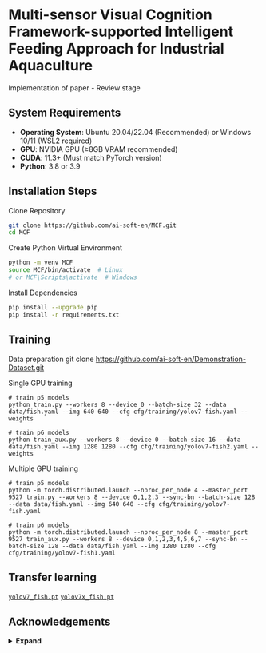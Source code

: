 # Multi-sensor Visual Cognition Framework-supported Intelligent Feeding Approach for Industrial Aquaculture

Implementation of paper - Review stage


## System Requirements
- **Operating System**: Ubuntu 20.04/22.04 (Recommended) or Windows 10/11 (WSL2 required)
- **GPU**: NVIDIA GPU (≥8GB VRAM recommended)
- **CUDA**: 11.3+ (Must match PyTorch version)
- **Python**: 3.8 or 3.9

## Installation Steps

  Clone Repository
```bash
git clone https://github.com/ai-soft-en/MCF.git
cd MCF
```

  Create Python Virtual Environment
```bash
python -m venv MCF
source MCF/bin/activate  # Linux
# or MCF\Scripts\activate  # Windows
```

  Install Dependencies
```bash
pip install --upgrade pip
pip install -r requirements.txt
```


## Training

Data preparation
git clone https://github.com/ai-soft-en/Demonstration-Dataset.git


Single GPU training

``` shell
# train p5 models
python train.py --workers 8 --device 0 --batch-size 32 --data data/fish.yaml --img 640 640 --cfg cfg/training/yolov7-fish.yaml --weights

# train p6 models
python train_aux.py --workers 8 --device 0 --batch-size 16 --data data/fish.yaml --img 1280 1280 --cfg cfg/training/yolov7-fish2.yaml --weights 
```

Multiple GPU training

``` shell
# train p5 models
python -m torch.distributed.launch --nproc_per_node 4 --master_port 9527 train.py --workers 8 --device 0,1,2,3 --sync-bn --batch-size 128 --data data/fish.yaml --img 640 640 --cfg cfg/training/yolov7-fish.yaml

# train p6 models
python -m torch.distributed.launch --nproc_per_node 8 --master_port 9527 train_aux.py --workers 8 --device 0,1,2,3,4,5,6,7 --sync-bn --batch-size 128 --data data/fish.yaml --img 1280 1280 --cfg cfg/training/yolov7-fish1.yaml
```

## Transfer learning

[`yolov7_fish.pt`](https://github.com/) [`yolov7x_fish.pt`](https://github.com/)



## Acknowledgements

<details><summary> <b>Expand</b> </summary>
  
* [https://github.com/WongKinYiu/yolov7](https://github.com/WongKinYiu/yolov7)
  
</details>
